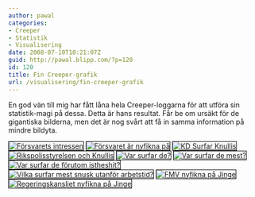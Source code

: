 ```yaml
---
author: pawal
categories:
- Creeper
- Statistik
- Visualisering
date: 2008-07-10T10:21:07Z
guid: http://pawal.blipp.com/?p=120
id: 120
title: Fin Creeper-grafik
url: /visualisering/fin-creeper-grafik
---
```


En god vän till mig har fått låna hela Creeper-loggarna för att utföra sin statistik-magi på dessa. Detta är hans resultat. Får be om ursäkt för de gigantiska bilderna, men det är nog svårt att få in samma information på mindre bildyta.
<!-- ##NOLIGHTBOX## -->
<a title="Försvarets intressen" href="http://blipp.com/misc/creeper/F%c3%b6rsvarets%20intressen%20-%20istheshit.png"><img style="border: 1px solid black;" src="http://blipp.com/misc/creeper/thumbs/F%c3%b6rsvarets%20intressen%20-%20istheshit.png" alt="Försvarets intressen" alt="Försvarets intressen" /></a> <a title="Försvaret är nyfikna på" href="http://blipp.com/misc/creeper/FRA%20%c3%a4r%20nyfikna%20p%c3%a5.png"><img style="border: 1px solid black;" src="http://blipp.com/misc/creeper/thumbs/FRA%20%c3%a4r%20nyfikna%20p%c3%a5.png" alt="Försvaret är nyfikna på" /></a> <a title="KD Surfar Knullis" href="http://blipp.com/misc/creeper/KD%20Knullis.png"><img style="border: 1px solid black;" src="http://blipp.com/misc/creeper/thumbs/KD%20Knullis.png" alt="KD Surfar Knullis" /></a> <a title="Rikspolisstyrelsen och Knullis" href="http://blipp.com/misc/creeper/Rikspolisstyrelsen%20Knullis.png"><img style="border: 1px solid black;" src="http://blipp.com/misc/creeper/thumbs/Rikspolisstyrelsen%20Knullis.png" alt="Rikspolisstyrelsen och Knullis" /></a> <a title="Var surfar de?" href="http://blipp.com/misc/creeper/Var%20surfar%20de.png"><img style="border: 1px solid black;" src="http://blipp.com/misc/creeper/thumbs/Var%20surfar%20de.png" alt="Var surfar de?" /></a> <a title="Var surfar de mest?" href="http://blipp.com/misc/creeper/Vilka%20surfar%20mest.png"><img style="border: 1px solid black;" src="http://blipp.com/misc/creeper/thumbs/Vilka%20surfar%20mest.png" alt="Var surfar de mest?" /></a> <a title="Var surfar de förutom istheshit?" href="http://blipp.com/misc/creeper/Var%20surfar%20de%20f%c3%b6rutom%20istheshit.png"><img style="border: 1px solid black;" src="http://blipp.com/misc/creeper/thumbs/Var%20surfar%20de%20f%c3%b6rutom%20istheshit.png" alt="Var surfar de förutom istheshit?" /></a> <a title="Vilka surfar mest snusk utanför arbetstid?" href="http://blipp.com/misc/creeper/Vilka%20surfar%20mest%20snusk%20utanf%c3%b6r%20arbetstid.png"><img style="border: 1px solid black;" src="http://blipp.com/misc/creeper/thumbs/Vilka%20surfar%20mest%20snusk%20utanf%c3%b6r%20arbetstid.png" alt="Vilka surfar mest snusk utanför arbetstid?" /></a> <a title="FMV nyfikna på Jinge" href="http://blipp.com/misc/creeper/Nyfiken%20p%c3%a5%20Jinge%20FMV.png"><img style="border: 1px solid black;" src="http://blipp.com/misc/creeper/thumbs/Nyfiken%20p%c3%a5%20Jinge%20FMV.png" alt="FMV nyfikna på Jinge" /></a> <a title="Regeringskansliet nyfikna på Jinge" href="http://blipp.com/misc/creeper/Nyfiken%20p%c3%a5%20Jinge%20Regeringskansliet.png"><img style="border: 1px solid black;" src="http://blipp.com/misc/creeper/thumbs/Nyfiken%20p%c3%a5%20Jinge%20Regeringskansliet.png" alt="Regeringskansliet nyfikna på Jinge" /></a>
